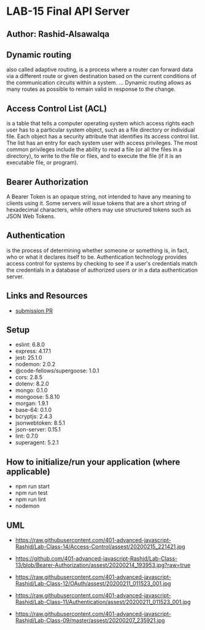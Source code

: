 
# LAB-15 Final API Server

## Author: Rashid-Alsawalqa

## Dynamic routing

also called adaptive routing, is a process where a router can forward data via a different route or given destination based on the current conditions of the communication circuits within a system. 
... Dynamic routing allows as many routes as possible to remain valid in response to the change.

## Access Control List (ACL)

is a table that tells a computer operating system which access rights each user has to a particular system object, such as a file directory or individual file. Each object has a security attribute that identifies its access control list. The list has an entry for each system user with access privileges. The most common privileges include the ability to read a file (or all the files in a directory), to write to the file or files, and to execute the file (if it is an executable file, or program).

## Bearer Authorization

A Bearer Token is an opaque string, not intended to have any meaning to clients using it. Some servers will issue tokens that are a short string of hexadecimal characters, while others may use structured tokens such as JSON Web Tokens.

## Authentication

is the process of determining whether someone or something is, in fact, who or what it declares itself to be. 
Authentication technology provides access control for systems by checking to see if a user's credentials match the credentials in a database of authorized users or in a data authentication server.


## Links and Resources

- [submission PR]()

## Setup

  -  eslint: 6.8.0
  -  express: 4.17.1
  -  jest: 25.1.0
  -  nodemon: 2.0.2
  -  @code-fellows/supergoose: 1.0.1
  -  cors: 2.8.5
  -  dotenv: 8.2.0
  -  mongo: 0.1.0
  -  mongoose: 5.8.10
  -  morgan: 1.9.1
  -  base-64: 0.1.0
  -  bcryptjs: 2.4.3
  -  jsonwebtoken: 8.5.1
  -  json-server: 0.15.1
  -  lint: 0.7.0
  -  superagent: 5.2.1


## How to initialize/run your application (where applicable)

- npm run start 
- npm run test 
- npm run lint
- nodemon 

## UML 
- https://raw.githubusercontent.com/401-advanced-javascript-Rashid/Lab-Class-14/Access-Control/assest/20200215_221421.jpg

- https://github.com/401-advanced-javascript-Rashid/Lab-Class-13/blob/Bearer-Authorization/assest/20200214_193953.jpg?raw=true

- https://raw.githubusercontent.com/401-advanced-javascript-Rashid/Lab-Class-12/OAuth/assest/20200211_011523_001.jpg

- https://raw.githubusercontent.com/401-advanced-javascript-Rashid/Lab-Class-11/Authentication/assest/20200211_011523_001.jpg

- https://raw.githubusercontent.com/401-advanced-javascript-Rashid/Lab-Class-09/master/assest/20200207_235921.jpg
